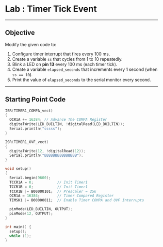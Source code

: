 # Lab : Timer Tick Event

---

## Objective

Modify the given  code to:

1. Configure timer interrupt that fires every 100 ms.
2. Create a variable `ss` that cycles from 1 to 10 repeatedly.
3. Blink a LED on **pin 13** every 100 ms (each timer tick).
4. Create a variable `elapsed_seconds` that increments every 1 second (when `ss == 10`).
5. Print the value of `elapsed_seconds` to the serial monitor every second.

---

## Starting Point Code

```cpp
ISR(TIMER1_COMPA_vect)
{
  OCR1A += 16384; // Advance The COMPA Register
  digitalWrite(LED_BUILTIN, !digitalRead(LED_BUILTIN));
  Serial.println("sssss");
}

ISR(TIMER1_OVF_vect)
{ 
  digitalWrite(12, !digitalRead(12));
  Serial.println("BBBBBBBBBBBBBBB");
}

void setup()
{
  Serial.begin(9600);
  TCCR1A = 0;           // Init Timer1
  TCCR1B = 0;           // Init Timer1
  TCCR1B |= B00000101;  // Prescaler = 256
  OCR1A = 16384;        // Timer CompareA Register
  TIMSK1 |= B00000011;  // Enable Timer COMPA and OVF Interrupts

  pinMode(LED_BUILTIN, OUTPUT);
  pinMode(12, OUTPUT);
}

int main() {
  setup();
  while (1);
}
